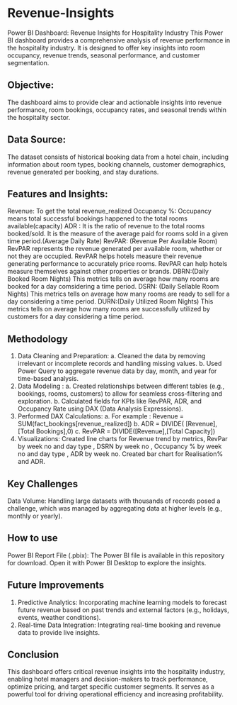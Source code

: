 # Revenue-Insights
Power BI Dashboard: Revenue Insights for Hospitality Industry
This Power BI dashboard provides a comprehensive analysis of revenue performance in the hospitality industry. It is designed to offer key insights into room occupancy, revenue trends, seasonal performance, and customer segmentation.
## Objective:
The dashboard aims to provide clear and actionable insights into revenue performance, room bookings, occupancy rates, and seasonal trends within the hospitality sector.
## Data Source: 
The dataset consists of historical booking data from a hotel chain, including information about room types, booking channels, customer demographics, revenue generated per booking, and stay durations.
## Features and Insights:
Revenue: To get the total revenue_realized
Occupancy %: Occupancy means total successful bookings happened to the total rooms available(capacity)
ADR : It is the ratio of revenue to the total rooms booked/sold. It is the measure of the average paid for rooms sold in a given time period.(Average Daily Rate)
RevPAR: (Revenue Per Available Room) RevPAR represents the revenue generated per available room, whether or not they are occupied. RevPAR helps hotels measure their revenue generating performance to accurately price rooms. RevPAR can help hotels measure themselves against other properties or brands.
DBRN:(Daily Booked Room Nights) This metrics tells on average how many rooms are booked for a day comsidering a time period.
DSRN: (Daily Sellable Room Nights)  This metrics tells on average how many rooms are ready to sell for a day considering a time period.
DURN:(Daily Utilized Room Nights) This metrics tells on average how many rooms are successfully utilized by customers for a day considering a time period.
## Methodology
1. Data Cleaning and Preparation:
   a. Cleaned the data by removing irrelevant or incomplete records and handling missing values.
   b. Used Power Query to aggregate revenue data by day, month, and year for time-based analysis.
2. Data Modeling :
   a. Created relationships between different tables (e.g., bookings, rooms, customers) to allow for seamless cross-filtering and exploration.
   b. Calculated fields for KPIs like RevPAR, ADR, and Occupancy Rate using DAX (Data Analysis Expressions).
3. Performed DAX Calculations:
   a. For example : Revenue = SUM(fact_bookings[revenue_realized])
   b. ADR = DIVIDE( [Revenue], [Total Bookings],0)
   c. RevPAR = DIVIDE([Revenue],[Total Capacity])
4. Visualizations: Created line charts for Revenue trend by metrics, RevPar by week no and day type , DSRN by week no , Occupancy % by week no and day type , ADR by week no. Created bar chart for Realisation% and ADR.
## Key Challenges
Data Volume: Handling large datasets with thousands of records posed a challenge, which was managed by aggregating data at higher levels (e.g., monthly or yearly).
## How to use 
Power BI Report File (.pbix): The Power BI file is available in this repository for download. Open it with Power BI Desktop to explore the insights.
## Future Improvements 
1. Predictive Analytics: Incorporating machine learning models to forecast future revenue based on past trends and external factors (e.g., holidays, events, weather conditions).
2. Real-time Data Integration: Integrating real-time booking and revenue data to provide live insights.
## Conclusion 
This dashboard offers critical revenue insights into the hospitality industry, enabling hotel managers and decision-makers to track performance, optimize pricing, and target specific customer segments. It serves as a powerful tool for driving operational efficiency and increasing profitability.
















